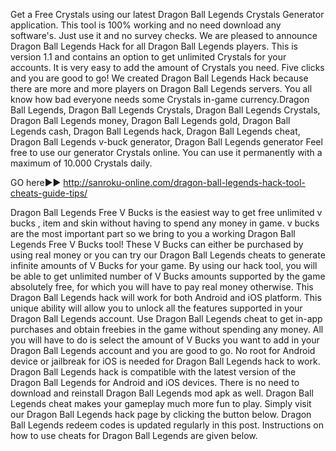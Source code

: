 Get a Free Crystals using our latest Dragon Ball Legends Crystals Generator application. This tool is 100% working and no need download any software's. Just use it and no survey checks. We are pleased to announce Dragon Ball Legends Hack for all Dragon Ball Legends players. This is version 1.1 and contains an option to get unlimited Crystals for your accounts. It is very easy to add the amount of Crystals you need. Five clicks and you are good to go! We created Dragon Ball Legends Hack because there are more and more players on Dragon Ball Legends servers. You all know how bad everyone needs some Crystals in-game currency.Dragon Ball Legends, Dragon Ball Legends Crystals, Dragon Ball Legends Crystals, Dragon Ball Legends money, Dragon Ball Legends gold, Dragon Ball Legends cash, Dragon Ball Legends hack, Dragon Ball Legends cheat, Dragon Ball Legends v-buck generator, Dragon Ball Legends generator 
Feel free to use our generator Crystals online. You can use it permanently with a maximum of 10.000 Crystals daily.

GO here►► http://sanroku-online.com/dragon-ball-legends-hack-tool-cheats-guide-tips/

Dragon Ball Legends Free V Bucks is the easiest way to get free unlimited v bucks , item and skin without having to spend any money in game. v bucks are the most important part so we bring to you a working Dragon Ball Legends Free V Bucks tool! These V Bucks can either be purchased by using real money or you can try our Dragon Ball Legends cheats to generate infinite amounts of V Bucks for your game. By using our hack tool, you will be able to get unlimited number of V Bucks amounts supported by the game absolutely free, for which you will have to pay real money otherwise. This Dragon Ball Legends hack will work for both Android and iOS platform. This unique ability will allow you to unlock all the features supported in your Dragon Ball Legends account. Use Dragon Ball Legends cheat to get in-app purchases and obtain freebies in the game without spending any money. All you will have to do is select the amount of V Bucks you want to add in your Dragon Ball Legends account and you are good to go. No root for Android device or jailbreak for iOS is needed for Dragon Ball Legends hack to work. Dragon Ball Legends hack is compatible with the latest version of the Dragon Ball Legends for Android and iOS devices. There is no need to download and reinstall Dragon Ball Legends mod apk as well. Dragon Ball Legends cheat makes your gameplay much more fun to play. Simply visit our Dragon Ball Legends hack page by clicking the button below. Dragon Ball Legends redeem codes is updated regularly in this post. Instructions on how to use cheats for Dragon Ball Legends are given below.
